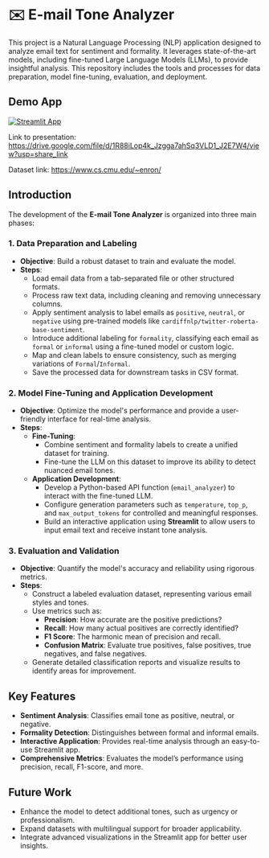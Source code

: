 # ✉️ E-mail Tone Analyzer

This project is a Natural Language Processing (NLP) application designed to analyze email text for sentiment and formality. It leverages state-of-the-art models, including fine-tuned Large Language Models (LLMs), to provide insightful analysis. This repository includes the tools and processes for data preparation, model fine-tuning, evaluation, and deployment.

## Demo App

[![Streamlit App](https://static.streamlit.io/badges/streamlit_badge_black_white.svg)](https://emailanalyzer.streamlit.app)

Link to presentation: https://drive.google.com/file/d/1R88iLop4k_Jzgga7ahSq3VLD1_J2E7W4/view?usp=share_link 

Dataset link: https://www.cs.cmu.edu/~enron/

## Introduction

The development of the **E-mail Tone Analyzer** is organized into three main phases:

### 1. Data Preparation and Labeling
- **Objective**: Build a robust dataset to train and evaluate the model.
- **Steps**:
  - Load email data from a tab-separated file or other structured formats.
  - Process raw text data, including cleaning and removing unnecessary columns.
  - Apply sentiment analysis to label emails as `positive`, `neutral`, or `negative` using pre-trained models like `cardiffnlp/twitter-roberta-base-sentiment`.
  - Introduce additional labeling for `formality`, classifying each email as `formal` or `informal` using a fine-tuned model or custom logic.
  - Map and clean labels to ensure consistency, such as merging variations of `Formal`/`Informal`.
  - Save the processed data for downstream tasks in CSV format.

### 2. Model Fine-Tuning and Application Development
- **Objective**: Optimize the model's performance and provide a user-friendly interface for real-time analysis.
- **Steps**:
  - **Fine-Tuning**:
    - Combine sentiment and formality labels to create a unified dataset for training.
    - Fine-tune the LLM on this dataset to improve its ability to detect nuanced email tones.
  - **Application Development**:
    - Develop a Python-based API function (`email_analyzer`) to interact with the fine-tuned LLM.
    - Configure generation parameters such as `temperature`, `top_p`, and `max_output_tokens` for controlled and meaningful responses.
    - Build an interactive application using **Streamlit** to allow users to input email text and receive instant tone analysis.

### 3. Evaluation and Validation
- **Objective**: Quantify the model's accuracy and reliability using rigorous metrics.
- **Steps**:
  - Construct a labeled evaluation dataset, representing various email styles and tones.
  - Use metrics such as:
    - **Precision**: How accurate are the positive predictions?
    - **Recall**: How many actual positives are correctly identified?
    - **F1 Score**: The harmonic mean of precision and recall.
    - **Confusion Matrix**: Evaluate true positives, false positives, true negatives, and false negatives.
  - Generate detailed classification reports and visualize results to identify areas for improvement.

## Key Features
- **Sentiment Analysis**: Classifies email tone as positive, neutral, or negative.
- **Formality Detection**: Distinguishes between formal and informal emails.
- **Interactive Application**: Provides real-time analysis through an easy-to-use Streamlit app.
- **Comprehensive Metrics**: Evaluates the model’s performance using precision, recall, F1-score, and more.

## Future Work
- Enhance the model to detect additional tones, such as urgency or professionalism.
- Expand datasets with multilingual support for broader applicability.
- Integrate advanced visualizations in the Streamlit app for better user insights.

